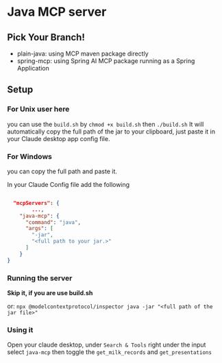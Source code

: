 # Java MCP server

## Pick Your Branch!

- plain-java: using MCP maven package directly
- spring-mcp: using Spring AI MCP package running as a Spring Application

## Setup

### For Unix user here

you can use the `build.sh` by `chmod +x build.sh` then `./build.sh`
It will automatically copy the full path of the jar to your clipboard,
just paste it in your Claude desktop app config file.

### For Windows

you can copy the full path and paste it.

In your Claude Config file add the following

```json

  "mcpServers": {
		...,
    "java-mcp": {
      "command": "java",
      "args": [
        "-jar",
        "<full path to your jar.>"
      ]
    }
}
```

### Running the server

**Skip it, if you are use build.sh**

or:
`npx @modelcontextprotocol/inspector java -jar "<full path of the jar file>"`

### Using it

Open your claude desktop, under `Search & Tools` right under the input select `java-mcp` then toggle the `get_milk_records` and `get_presentations`
